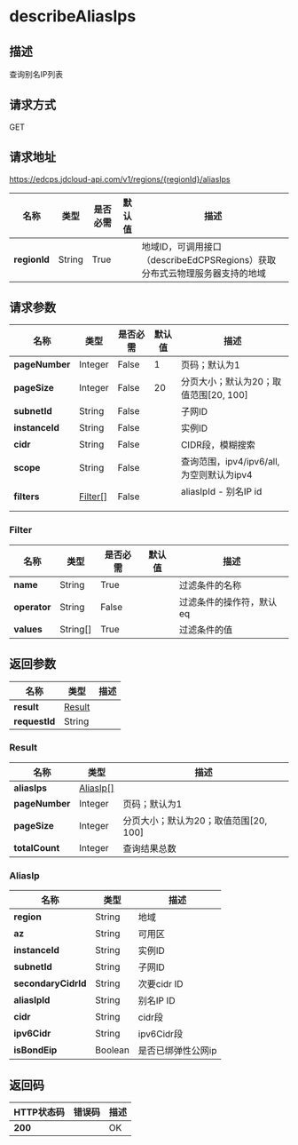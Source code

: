 # describeAliasIps


## 描述
查询别名IP列表

## 请求方式
GET

## 请求地址
https://edcps.jdcloud-api.com/v1/regions/{regionId}/aliasIps

|名称|类型|是否必需|默认值|描述|
|---|---|---|---|---|
|**regionId**|String|True| |地域ID，可调用接口（describeEdCPSRegions）获取分布式云物理服务器支持的地域|

## 请求参数
|名称|类型|是否必需|默认值|描述|
|---|---|---|---|---|
|**pageNumber**|Integer|False|1|页码；默认为1|
|**pageSize**|Integer|False|20|分页大小；默认为20；取值范围[20, 100]|
|**subnetId**|String|False| |子网ID|
|**instanceId**|String|False| |实例ID|
|**cidr**|String|False| |CIDR段，模糊搜索|
|**scope**|String|False| |查询范围，ipv4/ipv6/all,为空则默认为ipv4|
|**filters**|[Filter[]](#filter)|False| |aliasIpId - 别名IP id<br/><br>|

### <div id="Filter">Filter</div>
|名称|类型|是否必需|默认值|描述|
|---|---|---|---|---|
|**name**|String|True| |过滤条件的名称|
|**operator**|String|False| |过滤条件的操作符，默认eq|
|**values**|String[]|True| |过滤条件的值|

## 返回参数
|名称|类型|描述|
|---|---|---|
|**result**|[Result](#result)| |
|**requestId**|String| |

### <div id="Result">Result</div>
|名称|类型|描述|
|---|---|---|
|**aliasIps**|[AliasIp[]](#aliasip)| |
|**pageNumber**|Integer|页码；默认为1|
|**pageSize**|Integer|分页大小；默认为20；取值范围[20, 100]|
|**totalCount**|Integer|查询结果总数|
### <div id="AliasIp">AliasIp</div>
|名称|类型|描述|
|---|---|---|
|**region**|String|地域|
|**az**|String|可用区|
|**instanceId**|String|实例ID|
|**subnetId**|String|子网ID|
|**secondaryCidrId**|String|次要cidr ID|
|**aliasIpId**|String|别名IP ID|
|**cidr**|String|cidr段|
|**ipv6Cidr**|String|ipv6Cidr段|
|**isBondEip**|Boolean|是否已绑弹性公网ip|

## 返回码
|HTTP状态码|错误码|描述|
|---|---|---|
|**200**||OK|

